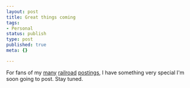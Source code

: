 ```yaml
---
layout: post
title: Great things coming
tags:
- Personal
status: publish
type: post
published: true
meta: {}

---
```

<p>For fans of my <a href="http://www.gnegg.ch/archives/98-Some-suburban-railways-I..html">many</a> <a href="http://www.gnegg.ch/archives/90-Too-bad!.html">railroad</a> <a href="http://www.gnegg.ch/archives/103-Now-its-real.html">postings</a>, I have something very special I'm soon going to post. Stay tuned.</p>
